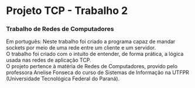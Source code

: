 # Projeto TCP - Trabalho 2 #
### Trabalho de Redes de Computadores
Em português:
Neste trabalho foi criado a programa capaz de mandar sockets por meio de uma rede entre um cliente e um servidor.\
O trabalho foi criado com o intuito de entender, de forma prática, a lógica usada nas redes de aplicação TCP.\
O projeto pertence à matéria de Redes de Computadores, provido pelo professora Anelise Fonseca do curso de Sistemas de Informação na UTFPR (Universidade Tecnológica Federal do Paraná).
